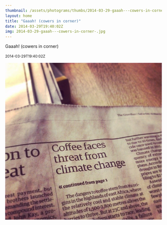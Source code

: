```yaml
---
thumbnail: /assets/photograms/thumbs/2014-03-29-gaaah---cowers-in-corner-.png
layout: home
title: "Gaaah! (cowers in corner)"
date: 2014-03-29T19:40:02Z
img: 2014-03-29-gaaah---cowers-in-corner-.jpg
---
```


Gaaah! (cowers in corner)

<small>2014-03-29T19:40:02Z</small>

![Gaaah! (cowers in corner)](/assets/photograms/original/2014-03-29-gaaah---cowers-in-corner-.jpg)
